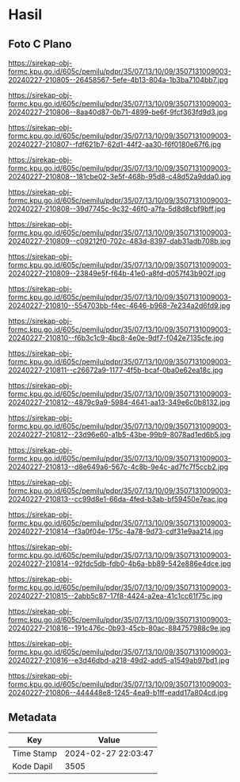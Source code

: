 # Hasil

## Foto C Plano

https://sirekap-obj-formc.kpu.go.id/605c/pemilu/pdpr/35/07/13/10/09/3507131009003-20240227-210805--26458567-5efe-4b13-804a-1b3ba7104bb7.jpg

https://sirekap-obj-formc.kpu.go.id/605c/pemilu/pdpr/35/07/13/10/09/3507131009003-20240227-210806--8aa40d87-0b71-4899-be6f-9fcf363fd9d3.jpg

https://sirekap-obj-formc.kpu.go.id/605c/pemilu/pdpr/35/07/13/10/09/3507131009003-20240227-210807--fdf621b7-62d1-44f2-aa30-f6f0180e67f6.jpg

https://sirekap-obj-formc.kpu.go.id/605c/pemilu/pdpr/35/07/13/10/09/3507131009003-20240227-210808--181cbe02-3e5f-468b-95d8-c48d52a9dda0.jpg

https://sirekap-obj-formc.kpu.go.id/605c/pemilu/pdpr/35/07/13/10/09/3507131009003-20240227-210808--39d7745c-9c32-46f0-a7fa-5d8d8cbf9bff.jpg

https://sirekap-obj-formc.kpu.go.id/605c/pemilu/pdpr/35/07/13/10/09/3507131009003-20240227-210809--c09212f0-702c-483d-8397-dab31adb708b.jpg

https://sirekap-obj-formc.kpu.go.id/605c/pemilu/pdpr/35/07/13/10/09/3507131009003-20240227-210809--23849e5f-f64b-41e0-a8fd-d057f43b902f.jpg

https://sirekap-obj-formc.kpu.go.id/605c/pemilu/pdpr/35/07/13/10/09/3507131009003-20240227-210810--554703bb-f4ec-4646-b968-7e234a2d6fd9.jpg

https://sirekap-obj-formc.kpu.go.id/605c/pemilu/pdpr/35/07/13/10/09/3507131009003-20240227-210810--f6b3c1c9-4bc8-4e0e-9df7-f042e7135cfe.jpg

https://sirekap-obj-formc.kpu.go.id/605c/pemilu/pdpr/35/07/13/10/09/3507131009003-20240227-210811--c26672a9-1177-4f5b-bcaf-0ba0e62ea18c.jpg

https://sirekap-obj-formc.kpu.go.id/605c/pemilu/pdpr/35/07/13/10/09/3507131009003-20240227-210812--4879c9a9-5984-4641-aa13-349e6c0b8132.jpg

https://sirekap-obj-formc.kpu.go.id/605c/pemilu/pdpr/35/07/13/10/09/3507131009003-20240227-210812--23d96e60-a1b5-43be-99b9-8078ad1ed6b5.jpg

https://sirekap-obj-formc.kpu.go.id/605c/pemilu/pdpr/35/07/13/10/09/3507131009003-20240227-210813--d8e649a6-567c-4c8b-9e4c-ad7fc7f5ccb2.jpg

https://sirekap-obj-formc.kpu.go.id/605c/pemilu/pdpr/35/07/13/10/09/3507131009003-20240227-210813--cc99d8e1-66da-4fed-b3ab-bf59450e7eac.jpg

https://sirekap-obj-formc.kpu.go.id/605c/pemilu/pdpr/35/07/13/10/09/3507131009003-20240227-210814--f3a0f04e-175c-4a78-9d73-cdf31e9aa214.jpg

https://sirekap-obj-formc.kpu.go.id/605c/pemilu/pdpr/35/07/13/10/09/3507131009003-20240227-210814--92fdc5db-fdb0-4b6a-bb89-542e886e4dce.jpg

https://sirekap-obj-formc.kpu.go.id/605c/pemilu/pdpr/35/07/13/10/09/3507131009003-20240227-210815--2abb5c87-17f8-4424-a2ea-41c1cc61f75c.jpg

https://sirekap-obj-formc.kpu.go.id/605c/pemilu/pdpr/35/07/13/10/09/3507131009003-20240227-210816--191c476c-0b93-45cb-80ac-884757988c9e.jpg

https://sirekap-obj-formc.kpu.go.id/605c/pemilu/pdpr/35/07/13/10/09/3507131009003-20240227-210816--e3d46dbd-a218-49d2-add5-a1549ab97bd1.jpg

https://sirekap-obj-formc.kpu.go.id/605c/pemilu/pdpr/35/07/13/10/09/3507131009003-20240227-210806--444448e8-1245-4ea9-b1ff-eadd17a804cd.jpg


## Metadata

| Key        | Value               |
| ---------- | ------------------- |
| Time Stamp | 2024-02-27 22:03:47 |
| Kode Dapil | 3505                |



